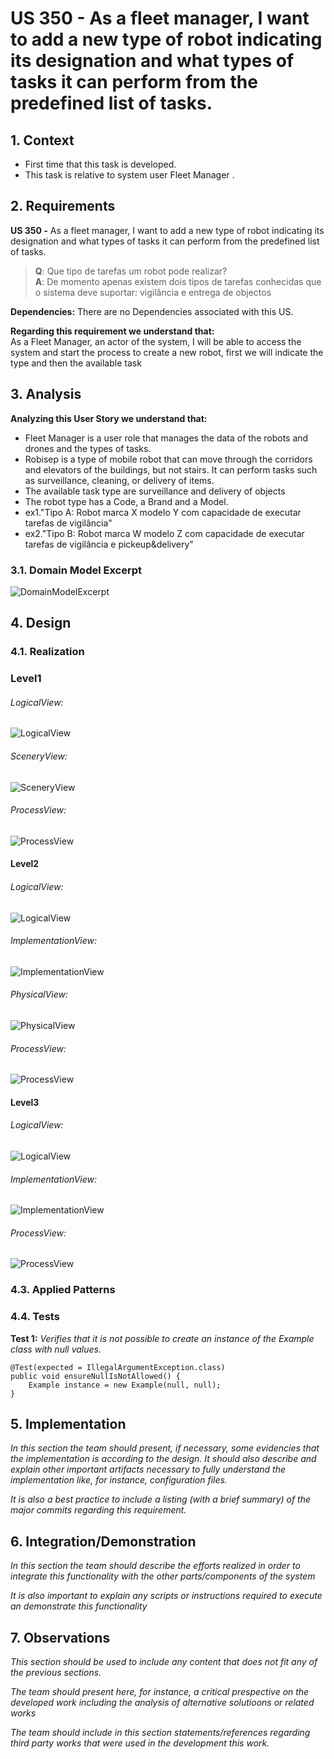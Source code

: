 # US 350 - As a fleet manager, I want to add a new type of robot indicating its designation and what types of tasks it can perform from the predefined list of tasks.

## 1. Context

* First time that this task is developed.
* This task is relative to system user Fleet Manager .

## 2. Requirements

**US 350 -** As a fleet manager, I want to add a new type of robot indicating its designation and what types of tasks it can perform from the predefined list of tasks.

> **Q**: Que tipo de tarefas um robot pode realizar? <br>
> **A**: De momento apenas existem dois tipos de tarefas conhecidas que o sistema deve suportar: vigilância e entrega de objectos <br>


**Dependencies:**
There are no Dependencies associated with this US.

**Regarding this requirement we understand that:** <br>
As a Fleet Manager, an actor of the system, I will be able to access the system and start the process to create a new robot, first we will indicate the type and then the available task

## 3. Analysis

**Analyzing this User Story we understand that:**
* Fleet Manager is a user role that manages the data of the robots and drones and the types of tasks.
* Robisep is a type of mobile robot that can move through the corridors and elevators of the buildings, but not stairs. It can perform tasks such as surveillance, cleaning, or delivery of items.
* The available task type are surveillance and delivery of objects
* The robot type has a Code, a Brand and a Model.
* ex1."Tipo A: Robot marca X modelo Y com capacidade de executar tarefas de vigilância"
* ex2."Tipo B: Robot marca W modelo Z com capacidade de executar tarefas de vigilância e pickeup&delivery"


### 3.1. Domain Model Excerpt
![DomainModelExcerpt](Diagrams/DomainModelExcerpt.svg)


## 4. Design

### 4.1. Realization

### Level1
###### LogicalView:
![LogicalView](Diagrams/Level1/LogicalView.svg)

###### SceneryView:
![SceneryView](Diagrams/Level1/SceneryView.svg)

###### ProcessView:
![ProcessView](Diagrams/Level1/ProcessView.svg)

#### Level2

###### LogicalView:

![LogicalView](Diagrams/Level2/LogicalView.svg)

###### ImplementationView:
![ImplementationView](Diagrams/Level2/ImplementationView.svg)

###### PhysicalView:
![PhysicalView](Diagrams/Level2/PhysicalView.svg)

###### ProcessView:
![ProcessView](Diagrams/Level2/ProcessView.svg)

#### Level3
###### LogicalView:
![LogicalView](Diagrams/Level3/LogicalView.svg)

###### ImplementationView:
![ImplementationView](Diagrams/Level3/ImplementationView.svg)

###### ProcessView:
![ProcessView](Diagrams/Level3/ProcessView.svg)



### 4.3. Applied Patterns

### 4.4. Tests

**Test 1:** *Verifies that it is not possible to create an instance of the Example class with null values.*

```
@Test(expected = IllegalArgumentException.class)
public void ensureNullIsNotAllowed() {
	Example instance = new Example(null, null);
}
````

## 5. Implementation

*In this section the team should present, if necessary, some evidencies that the implementation is according to the design. It should also describe and explain other important artifacts necessary to fully understand the implementation like, for instance, configuration files.*

*It is also a best practice to include a listing (with a brief summary) of the major commits regarding this requirement.*

## 6. Integration/Demonstration

*In this section the team should describe the efforts realized in order to integrate this functionality with the other parts/components of the system*

*It is also important to explain any scripts or instructions required to execute an demonstrate this functionality*

## 7. Observations

*This section should be used to include any content that does not fit any of the previous sections.*

*The team should present here, for instance, a critical prespective on the developed work including the analysis of alternative solutioons or related works*

*The team should include in this section statements/references regarding third party works that were used in the development this work.*
